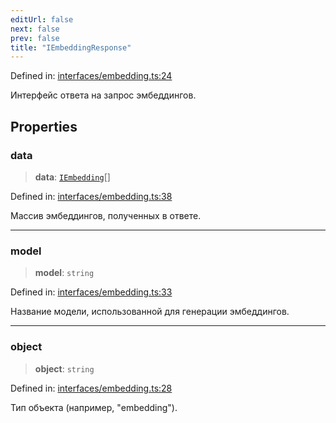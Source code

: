 ```yaml
---
editUrl: false
next: false
prev: false
title: "IEmbeddingResponse"
---
```


Defined in: [interfaces/embedding.ts:24](https://github.com/zloishavrin/gigachat-node/blob/2c7b7714bc6108bfc9bed7a10efa55e8942f5ece/src/interfaces/embedding.ts#L24)

Интерфейс ответа на запрос эмбеддингов.

## Properties

### data

> **data**: [`IEmbedding`](/gigachat-node/api/interfaces/embedding/interfaces/iembedding/)[]

Defined in: [interfaces/embedding.ts:38](https://github.com/zloishavrin/gigachat-node/blob/2c7b7714bc6108bfc9bed7a10efa55e8942f5ece/src/interfaces/embedding.ts#L38)

Массив эмбеддингов, полученных в ответе.

***

### model

> **model**: `string`

Defined in: [interfaces/embedding.ts:33](https://github.com/zloishavrin/gigachat-node/blob/2c7b7714bc6108bfc9bed7a10efa55e8942f5ece/src/interfaces/embedding.ts#L33)

Название модели, использованной для генерации эмбеддингов.

***

### object

> **object**: `string`

Defined in: [interfaces/embedding.ts:28](https://github.com/zloishavrin/gigachat-node/blob/2c7b7714bc6108bfc9bed7a10efa55e8942f5ece/src/interfaces/embedding.ts#L28)

Тип объекта (например, "embedding").
